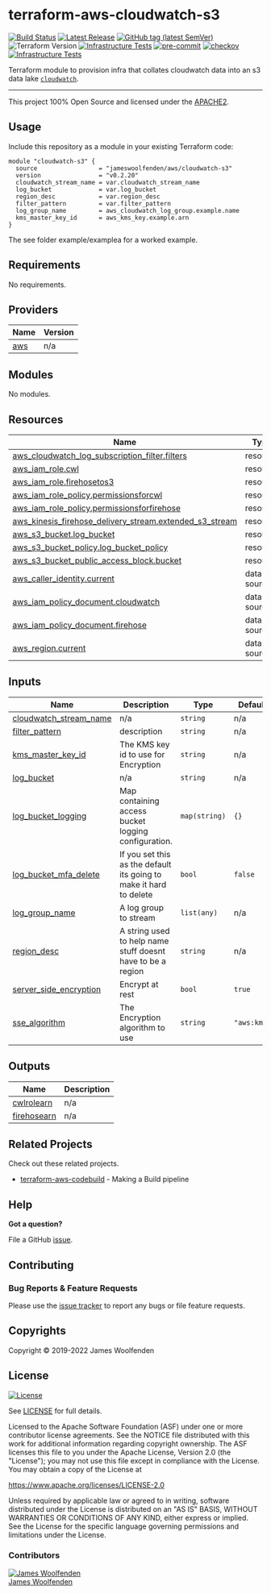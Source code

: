 # terraform-aws-cloudwatch-s3

[![Build Status](https://github.com/JamesWoolfenden/terraform-aws-cloudwatch-s3/workflows/Verify%20and%20Bump/badge.svg?branch=master)](https://github.com/JamesWoolfenden/terraform-aws-cloudwatch-s3)
[![Latest Release](https://img.shields.io/github/release/JamesWoolfenden/terraform-aws-cloudwatch-s3.svg)](https://github.com/JamesWoolfenden/terraform-aws-cloudwatch-s3/releases/latest)
[![GitHub tag (latest SemVer)](https://img.shields.io/github/tag/JamesWoolfenden/terraform-aws-cloudwatch-s3.svg?label=latest)](https://github.com/JamesWoolfenden/terraform-aws-cloudwatch-s3/releases/latest)
![Terraform Version](https://img.shields.io/badge/tf-%3E%3D0.14.0-blue.svg)
[![Infrastructure Tests](https://www.bridgecrew.cloud/badges/github/JamesWoolfenden/terraform-aws-cloudwatch-s3/cis_aws)](https://www.bridgecrew.cloud/link/badge?vcs=github&fullRepo=JamesWoolfenden%2Fterraform-aws-cloudwatch-s3&benchmark=CIS+AWS+V1.2)
[![pre-commit](https://img.shields.io/badge/pre--commit-enabled-brightgreen?logo=pre-commit&logoColor=white)](https://github.com/pre-commit/pre-commit)
[![checkov](https://img.shields.io/badge/checkov-verified-brightgreen)](https://www.checkov.io/)
[![Infrastructure Tests](https://www.bridgecrew.cloud/badges/github/jameswoolfenden/terraform-aws-cloudwatch-s3/general)](https://www.bridgecrew.cloud/link/badge?vcs=github&fullRepo=JamesWoolfenden%2Fterraform-aws-cloudwatch-s3&benchmark=INFRASTRUCTURE+SECURITY)

Terraform module to provision infra that collates cloudwatch data into an s3 data lake [`cloudwatch`](https://aws.amazon.com/cloudwatch/).

---

This project 100% Open Source and licensed under the [APACHE2](LICENSE).

## Usage

Include this repository as a module in your existing Terraform code:

```hcl
module "cloudwatch-s3" {
  source                 = "jameswoolfenden/aws/cloudwatch-s3"
  version                = "v0.2.20"
  cloudwatch_stream_name = var.cloudwatch_stream_name
  log_bucket             = var.log_bucket
  region_desc            = var.region_desc
  filter_pattern         = var.filter_pattern
  log_group_name         = aws_cloudwatch_log_group.example.name
  kms_master_key_id      = aws_kms_key.example.arn
}
```

The see folder example/examplea for a worked example.

<!-- BEGINNING OF PRE-COMMIT-TERRAFORM DOCS HOOK -->
## Requirements

No requirements.

## Providers

| Name | Version |
|------|---------|
| <a name="provider_aws"></a> [aws](#provider\_aws) | n/a |

## Modules

No modules.

## Resources

| Name | Type |
|------|------|
| [aws_cloudwatch_log_subscription_filter.filters](https://registry.terraform.io/providers/hashicorp/aws/latest/docs/resources/cloudwatch_log_subscription_filter) | resource |
| [aws_iam_role.cwl](https://registry.terraform.io/providers/hashicorp/aws/latest/docs/resources/iam_role) | resource |
| [aws_iam_role.firehosetos3](https://registry.terraform.io/providers/hashicorp/aws/latest/docs/resources/iam_role) | resource |
| [aws_iam_role_policy.permissionsforcwl](https://registry.terraform.io/providers/hashicorp/aws/latest/docs/resources/iam_role_policy) | resource |
| [aws_iam_role_policy.permissionsforfirehose](https://registry.terraform.io/providers/hashicorp/aws/latest/docs/resources/iam_role_policy) | resource |
| [aws_kinesis_firehose_delivery_stream.extended_s3_stream](https://registry.terraform.io/providers/hashicorp/aws/latest/docs/resources/kinesis_firehose_delivery_stream) | resource |
| [aws_s3_bucket.log_bucket](https://registry.terraform.io/providers/hashicorp/aws/latest/docs/resources/s3_bucket) | resource |
| [aws_s3_bucket_policy.log_bucket_policy](https://registry.terraform.io/providers/hashicorp/aws/latest/docs/resources/s3_bucket_policy) | resource |
| [aws_s3_bucket_public_access_block.bucket](https://registry.terraform.io/providers/hashicorp/aws/latest/docs/resources/s3_bucket_public_access_block) | resource |
| [aws_caller_identity.current](https://registry.terraform.io/providers/hashicorp/aws/latest/docs/data-sources/caller_identity) | data source |
| [aws_iam_policy_document.cloudwatch](https://registry.terraform.io/providers/hashicorp/aws/latest/docs/data-sources/iam_policy_document) | data source |
| [aws_iam_policy_document.firehose](https://registry.terraform.io/providers/hashicorp/aws/latest/docs/data-sources/iam_policy_document) | data source |
| [aws_region.current](https://registry.terraform.io/providers/hashicorp/aws/latest/docs/data-sources/region) | data source |

## Inputs

| Name | Description | Type | Default | Required |
|------|-------------|------|---------|:--------:|
| <a name="input_cloudwatch_stream_name"></a> [cloudwatch\_stream\_name](#input\_cloudwatch\_stream\_name) | n/a | `string` | n/a | yes |
| <a name="input_filter_pattern"></a> [filter\_pattern](#input\_filter\_pattern) | description | `string` | n/a | yes |
| <a name="input_kms_master_key_id"></a> [kms\_master\_key\_id](#input\_kms\_master\_key\_id) | The KMS key id to use for Encryption | `string` | n/a | yes |
| <a name="input_log_bucket"></a> [log\_bucket](#input\_log\_bucket) | n/a | `string` | n/a | yes |
| <a name="input_log_bucket_logging"></a> [log\_bucket\_logging](#input\_log\_bucket\_logging) | Map containing access bucket logging configuration. | `map(string)` | `{}` | no |
| <a name="input_log_bucket_mfa_delete"></a> [log\_bucket\_mfa\_delete](#input\_log\_bucket\_mfa\_delete) | If you set this as the default its going to make it hard to delete | `bool` | `false` | no |
| <a name="input_log_group_name"></a> [log\_group\_name](#input\_log\_group\_name) | A log group to stream | `list(any)` | n/a | yes |
| <a name="input_region_desc"></a> [region\_desc](#input\_region\_desc) | A string used to help name stuff doesnt have to be a region | `string` | n/a | yes |
| <a name="input_server_side_encryption"></a> [server\_side\_encryption](#input\_server\_side\_encryption) | Encrypt at rest | `bool` | `true` | no |
| <a name="input_sse_algorithm"></a> [sse\_algorithm](#input\_sse\_algorithm) | The Encryption algorithm to use | `string` | `"aws:kms"` | no |

## Outputs

| Name | Description |
|------|-------------|
| <a name="output_cwlrolearn"></a> [cwlrolearn](#output\_cwlrolearn) | n/a |
| <a name="output_firehosearn"></a> [firehosearn](#output\_firehosearn) | n/a |
<!-- END OF PRE-COMMIT-TERRAFORM DOCS HOOK -->

## Related Projects

Check out these related projects.

- [terraform-aws-codebuild](https://github.com/jameswoolfenden/terraform-aws-codebuild) - Making a Build pipeline

## Help

**Got a question?**

File a GitHub [issue](https://github.com/jameswoolfenden/terraform-aws-cloudwatch-s3/issues).

## Contributing

### Bug Reports & Feature Requests

Please use the [issue tracker](https://github.com/jameswoolfenden/terraform-aws-cloudwatch-s3/issues) to report any bugs or file feature requests.

## Copyrights

Copyright © 2019-2022 James Woolfenden

## License

[![License](https://img.shields.io/badge/License-Apache%202.0-blue.svg)](https://opensource.org/licenses/Apache-2.0)

See [LICENSE](LICENSE) for full details.

Licensed to the Apache Software Foundation (ASF) under one
or more contributor license agreements. See the NOTICE file
distributed with this work for additional information
regarding copyright ownership. The ASF licenses this file
to you under the Apache License, Version 2.0 (the
"License"); you may not use this file except in compliance
with the License. You may obtain a copy of the License at

<https://www.apache.org/licenses/LICENSE-2.0>

Unless required by applicable law or agreed to in writing,
software distributed under the License is distributed on an
"AS IS" BASIS, WITHOUT WARRANTIES OR CONDITIONS OF ANY
KIND, either express or implied. See the License for the
specific language governing permissions and limitations
under the License.

### Contributors

[![James Woolfenden][jameswoolfenden_avatar]][jameswoolfenden_homepage]<br/>[James Woolfenden][jameswoolfenden_homepage]

[jameswoolfenden_homepage]: https://github.com/jameswoolfenden
[jameswoolfenden_avatar]: https://github.com/jameswoolfenden.png?size=150
[github]: https://github.com/jameswoolfenden
[linkedin]: https://www.linkedin.com/in/jameswoolfenden/
[twitter]: https://twitter.com/JimWoolfenden
[share_twitter]: https://twitter.com/intent/tweet/?text=terraform-aws-cloudwatch-s3&url=https://github.com/jameswoolfenden/terraform-aws-cloudwatch-s3
[share_linkedin]: https://www.linkedin.com/shareArticle?mini=true&title=terraform-aws-cloudwatch-s3&url=https://github.com/jameswoolfenden/terraform-aws-cloudwatch-s3
[share_reddit]: https://reddit.com/submit/?url=https://github.com/jameswoolfenden/terraform-aws-cloudwatch-s3
[share_facebook]: https://facebook.com/sharer/sharer.php?u=https://github.com/jameswoolfenden/terraform-aws-cloudwatch-s3
[share_email]: mailto:?subject=terraform-aws-cloudwatch-s3&body=https://github.com/jameswoolfenden/terraform-aws-cloudwatch-s3
